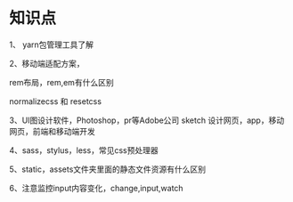 # 知识点

1、 yarn包管理工具了解

2、移动端适配方案，

rem布局，rem,em有什么区别

normalizecss 和 resetcss

3、UI图设计软件，Photoshop，pr等Adobe公司
sketch 设计网页，app，移动网页，前端和移动端开发

4、sass，stylus，less，常见css预处理器

5、static，assets文件夹里面的静态文件资源有什么区别

6、注意监控input内容变化，change,input,watch